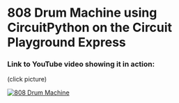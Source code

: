 # 808 Drum Machine using CircuitPython on the Circuit Playground Express

### Link to YouTube video showing it in action:
(click picture)

[![808 Drum Machine](https://img.youtube.com/vi/YvdeLdJtsbs/0.jpg)](https://www.youtube.com/watch?v=YvdeLdJtsbs)
